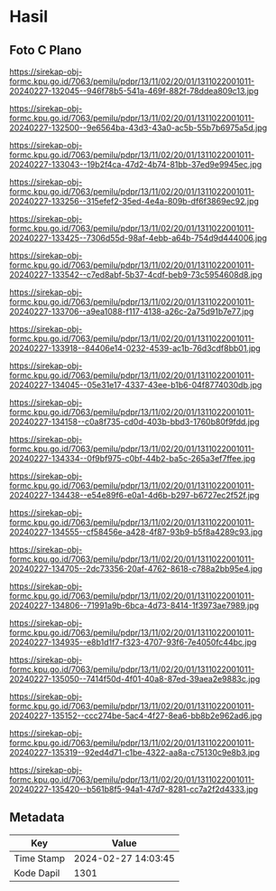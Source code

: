 # Hasil

## Foto C Plano

https://sirekap-obj-formc.kpu.go.id/7063/pemilu/pdpr/13/11/02/20/01/1311022001011-20240227-132045--946f78b5-541a-469f-882f-78ddea809c13.jpg

https://sirekap-obj-formc.kpu.go.id/7063/pemilu/pdpr/13/11/02/20/01/1311022001011-20240227-132500--9e6564ba-43d3-43a0-ac5b-55b7b6975a5d.jpg

https://sirekap-obj-formc.kpu.go.id/7063/pemilu/pdpr/13/11/02/20/01/1311022001011-20240227-133043--19b2f4ca-47d2-4b74-81bb-37ed9e9945ec.jpg

https://sirekap-obj-formc.kpu.go.id/7063/pemilu/pdpr/13/11/02/20/01/1311022001011-20240227-133256--315efef2-35ed-4e4a-809b-df6f3869ec92.jpg

https://sirekap-obj-formc.kpu.go.id/7063/pemilu/pdpr/13/11/02/20/01/1311022001011-20240227-133425--7306d55d-98af-4ebb-a64b-754d9d444006.jpg

https://sirekap-obj-formc.kpu.go.id/7063/pemilu/pdpr/13/11/02/20/01/1311022001011-20240227-133542--c7ed8abf-5b37-4cdf-beb9-73c5954608d8.jpg

https://sirekap-obj-formc.kpu.go.id/7063/pemilu/pdpr/13/11/02/20/01/1311022001011-20240227-133706--a9ea1088-f117-4138-a26c-2a75d91b7e77.jpg

https://sirekap-obj-formc.kpu.go.id/7063/pemilu/pdpr/13/11/02/20/01/1311022001011-20240227-133918--84406e14-0232-4539-ac1b-76d3cdf8bb01.jpg

https://sirekap-obj-formc.kpu.go.id/7063/pemilu/pdpr/13/11/02/20/01/1311022001011-20240227-134045--05e31e17-4337-43ee-b1b6-04f8774030db.jpg

https://sirekap-obj-formc.kpu.go.id/7063/pemilu/pdpr/13/11/02/20/01/1311022001011-20240227-134158--c0a8f735-cd0d-403b-bbd3-1760b80f9fdd.jpg

https://sirekap-obj-formc.kpu.go.id/7063/pemilu/pdpr/13/11/02/20/01/1311022001011-20240227-134334--0f9bf975-c0bf-44b2-ba5c-265a3ef7ffee.jpg

https://sirekap-obj-formc.kpu.go.id/7063/pemilu/pdpr/13/11/02/20/01/1311022001011-20240227-134438--e54e89f6-e0a1-4d6b-b297-b6727ec2f52f.jpg

https://sirekap-obj-formc.kpu.go.id/7063/pemilu/pdpr/13/11/02/20/01/1311022001011-20240227-134555--cf58456e-a428-4f87-93b9-b5f8a4289c93.jpg

https://sirekap-obj-formc.kpu.go.id/7063/pemilu/pdpr/13/11/02/20/01/1311022001011-20240227-134705--2dc73356-20af-4762-8618-c788a2bb95e4.jpg

https://sirekap-obj-formc.kpu.go.id/7063/pemilu/pdpr/13/11/02/20/01/1311022001011-20240227-134806--71991a9b-6bca-4d73-8414-1f3973ae7989.jpg

https://sirekap-obj-formc.kpu.go.id/7063/pemilu/pdpr/13/11/02/20/01/1311022001011-20240227-134935--e8b1d1f7-f323-4707-93f6-7e4050fc44bc.jpg

https://sirekap-obj-formc.kpu.go.id/7063/pemilu/pdpr/13/11/02/20/01/1311022001011-20240227-135050--7414f50d-4f01-40a8-87ed-39aea2e9883c.jpg

https://sirekap-obj-formc.kpu.go.id/7063/pemilu/pdpr/13/11/02/20/01/1311022001011-20240227-135152--ccc274be-5ac4-4f27-8ea6-bb8b2e962ad6.jpg

https://sirekap-obj-formc.kpu.go.id/7063/pemilu/pdpr/13/11/02/20/01/1311022001011-20240227-135319--92ed4d71-c1be-4322-aa8a-c75130c9e8b3.jpg

https://sirekap-obj-formc.kpu.go.id/7063/pemilu/pdpr/13/11/02/20/01/1311022001011-20240227-135420--b561b8f5-94a1-47d7-8281-cc7a2f2d4333.jpg


## Metadata

| Key        | Value               |
| ---------- | ------------------- |
| Time Stamp | 2024-02-27 14:03:45 |
| Kode Dapil | 1301                |



